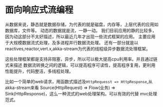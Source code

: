 # 面向响应式流编程

从数据来说，静态就是数据存储，为代表的就是磁盘，内存等，上层代表的应用如数据库，文件等。
动态的数据就是流，一静一动。
我们目前应用的静的比较多，因为动这部分不太好描述，所以最近几年才出现一些流式框架的应用。
主要应用于大规模数据流式处理，及多进程并行数据流处理。
还有一部分就是以reactives,reactor,vert.x,akka-stream为代表的线程级异步数据流处理框架。

这些处理框架都是支持非阻塞，异步，所以可以极大提高cpu利用率。并且通过链式来描述
数据流转换之间的逻辑，可以提高程序可读性，提高程序复用，更利用性能提升，代码整洁，多线程处理。

比如一个简单的web请求，用函数式描述及`HttpRequesst => HttpResponse`,从akka-stream来看
Source(HttpRequest) => Flow(业务) => Sink(HttpResponse)，这么一种流式的web处理架构。可以有效的代替
mvc处理范式。